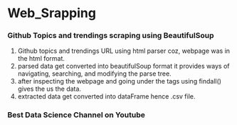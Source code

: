 # Web_Srapping



### Github Topics and trendings scraping using BeautifulSoup

1. Github topics and trendings URL using html parser coz, webpage was in the html format.
2. parsed data get converted into beautifulSoup format it provides ways of navigating, searching, and modifying the parse tree.
3. after inspecting the webpage and going under the tags using findall() gives the us the data.
4. extracted data get converted into dataFrame hence .csv file.

### Best Data Science Channel on Youtube

